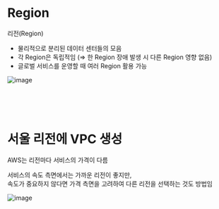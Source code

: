 # Region

리전(Region) <br>
- 물리적으로 분리된 데이터 센터들의 모음 <br>
- 각 Region은 독립적임 (⇒ 한 Region 장애 발생 시 다른 Region 영향 없음) <br>
- 글로벌 서비스를 운영할 때 여러 Region 활용 가능 <br>

![image](https://github.com/user-attachments/assets/12534602-3b75-442c-9b66-6e0a3613e2aa)

<br>
<br>
<br>

# 서울 리전에 VPC 생성

AWS는 리전마다 서비스의 가격이 다름 <br>

서비스의 속도 측면에서는 가까운 리전이 좋지만, <br>
속도가 중요하지 않다면 가격 측면을 고려하여 다른 리전을 선택하는 것도 방법임 <br>

![image](https://github.com/user-attachments/assets/5146ec59-4b22-4d76-9d7d-ac9ffabf6e18)
